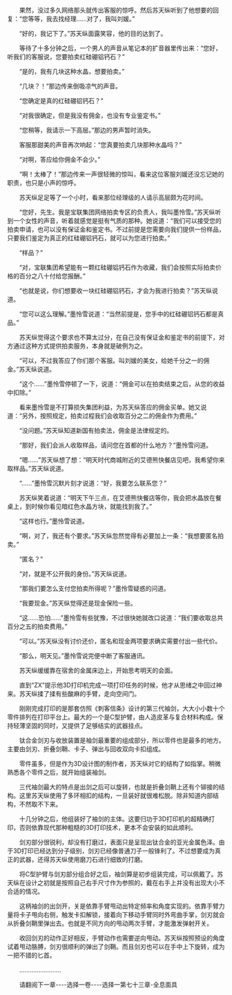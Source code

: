 <div class="read-content j_readContent" id="">
                <p>　　果然，没过多久网络那头就传出客服的惊呼。然后苏天纵听到了他想要的回复：“您等等，我去找经理……对了，我叫刘媛。”<p>　　“好的，我记下了。”苏天纵面露笑容，他的目的达到了。<p>　　等待了十多分钟之后，一个男人的声音从笔记本的扩音器里传出来：“您好，听我们的客服说，您要拍卖红硅硼铝钙石？”<p>　　“是的，我有几块这种水晶，想要拍卖。”<p>　　“几块？！”那边传来倒吸凉气的声音。<p>　　“您确定是真的红硅硼铝钙石？”<p>　　“对我很确定，但是我没有佣金，也没有专业鉴定书。”<p>　　“您稍等，我请示一下高层。”那边的男声暂时消失。<p>　　客服那甜美的声音再次响起：“您真要拍卖几块那种水晶吗？”<p>　　“对啊，答应给你佣金不会少。”<p>　　“啊！太棒了！”那边传来一声很轻微的惊叫，看来这位客服刘媛还没忘记她的职责，也只是小声的惊呼。<p>　　苏天纵足足等了一个小时，看来那位经理级的人请示高层颇为花时间。<p>　　“您好，先生。我是宝联集团网络拍卖专区的负责人，我叫墨怜雪。”苏天纵听到一个女性的声音，听着就感觉是挺有气质的那种。她说道：“我们可以接受您的拍卖申请，也可以没有保证金和鉴定书。不过前提是您需要向我们提供一份样品，只要我们鉴定为真正的红硅硼铝钙石，就可以为您进行拍卖。”<p>　　“样品？”<p>　　“对，宝联集团希望能有一颗红硅硼铝钙石作为收藏，我们会按照实际拍卖价格的百分之八十付给您报酬。”<p>　　“也就是说，你们想要收一块红硅硼铝钙石，才会为我进行拍卖？”苏天纵说道。<p>　　“您可以这么理解。”墨怜雪说道：“当然前提是，您手中的红硅硼铝钙石都是真品。”<p>　　苏天纵觉得这个要求也不算太过分，在自己没有保证金和鉴定书的前提下，对方通过这种方式提供拍卖服务，本身就是破例为之。<p>　　“可以，不过我答应了你们那个客服。叫刘媛的美女，给她千分之一的佣金。”苏天纵说道。<p>　　“这个……”墨怜雪停顿了一下，说道：“佣金可以在拍卖结束之后，从您的收益中扣除。”<p>　　看来墨怜雪是不打算损失集团利益，为苏天纵答应的佣金买单。她又说道：“另外，按照规定，拍卖过程我们会收取百分之二的佣金作为费用。”<p>　　“没问题。”苏天纵知道新国有拍卖法，佣金是法律规定的。<p>　　“那好，我们会派人收取样品，请问您在首都的什么地方？”墨怜雪问道。<p>　　“嗯……”苏天纵想了想：“明天时代商城附近的艾德熊快餐店见吧，我希望你来取样品。”苏天纵说道。<p>　　“……”墨怜雪沉默片刻才说道：“好，我要怎么联系您？”<p>　　苏天纵笑着说道：“明天下午三点，在艾德熊快餐店等你，我会把水晶放在餐桌上，到时候你看见暗红色水晶方块，就能找到我了。”<p>　　“这样也行。”墨怜雪说道。<p>　　“啊，对了，我还有个要求。”苏天纵忽然觉得有必要加上一条：“我想要匿名拍卖。”<p>　　“匿名？”<p>　　“对，就是不公开我的身份。”苏天纵说道。<p>　　“那我们要怎么支付您拍卖所得呢？”墨怜雪疑惑的问道。<p>　　“我要现金。”苏天纵觉得还是现金保险一些。<p>　　“这……恐怕……”墨怜雪有些犹豫，不过很快她就改口说道：“我们要收取总共百分之五的拍卖费用。”<p>　　“可以。”苏天纵没有讨价还价，匿名和现金两项要求确实需要付出一些代价。<p>　　“那么，明天见。”墨怜雪说完便中断了客服通讯。<p>　　苏天纵缓缓靠在宿舍的金属床边上，开始思考明天的会面。<p>　　直到“ZX”提示他3D打印机完成一项打印任务的时候，他才从思绪之中回过神来。苏天纵揉了揉有些酸麻的手臂，走向空间门。<p>　　刚刚完成打印的是那套仿照《刺客信条》设计的第三代袖剑，大大小小数十个零件排列在打印平台上。最大的一个是C型护臂，由人造皮革与复合材料构成。保持轻薄坚固的同时，又提供了足够结实的武器挂点。<p>　　钛合金剑刃与收放装置是袖剑最重要的组成部分，所以零件也是最多的地方。主要由剑刃、折叠剑鞘、卡子、弹出与回收双向卡扣组成。<p>　　零件虽多，但是作为3D设计图的制作者，苏天纵对它的结构了如指掌。稍微熟悉各个零件之后，就开始组装袖剑。<p>　　三代袖剑最大的特点是出剑之后可以旋转，也就是折叠剑鞘上还有个铆接的结构。这里苏天纵使用了多环相扣的结构，一旦装好就很难松脱。除非知道内部结构，不然取不下来。<p>　　十几分钟之后，他组装好了袖剑的主体。这要归功于3D打印机的超精确打印，否则依靠现代那种粗糙的3D打印技术，更本不会安装的如此顺利。<p>　　剑刃部分很锐利，却没有打磨过，表面只是呈现出钛合金的亚光金属色泽。由于3D打印已经达到分子级别，剑刃已经像普通刀子一般锋利了。不过想要成为真正的武器，还得苏天纵使用磨刀石进行细致的打磨。<p>　　将C型护臂与剑刃部分组合好之后，袖剑算是初步组装完成，可以佩戴了。苏天纵在设计之初就是按照自己右手尺寸作为参照的，戴在右手上并没有出现大小不合适的情况。<p>　　这柄袖剑的出剑开，关是依靠手臂甩动出特定频率和角度实现的。依靠手臂力量将卡子甩向右侧，触发卡扣解锁，接着向下移动手臂同时外弯曲手掌，剑刃就会从折叠剑鞘里弹出去。也就是不同方向的甩动两次手臂，才能激发弹射开关。<p>　　收回剑刃的动作正好相反，手臂动作也需要逆向甩动。苏天纵按照预设的角度试着甩动胳膊，剑刃很顺利的弹出了剑鞘。而且剑刃也可以在手中上下旋转，成为一把不错的匕首。<p>　　……………………<p>　　请翻阅下一章----选择一卷----选择一第七十三章-全息面具<p> 
            </div>